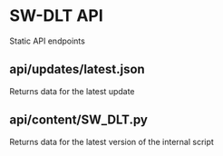 # SW-DLT API

Static API endpoints

## api/updates/latest.json

Returns data for the latest update

## api/content/SW_DLT.py

Returns data for the latest version of the internal script
